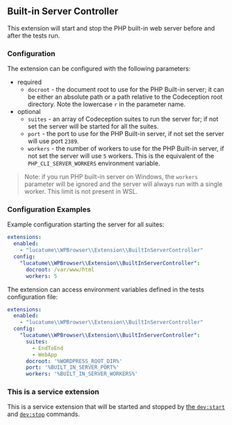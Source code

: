 ## Built-in Server Controller

This extension will start and stop the PHP built-in web server before and after the tests run.

### Configuration

The extension can be configured with the following parameters:

* required
    * `docroot` - the document root to use for the PHP Built-in server; it can be either an absolute path or a path
      relative to the Codeception root directory. Note the lowercase `r` in the parameter name.
* optional
    * `suites` - an array of Codeception suites to run the server for; if not set the server will be started for all the
      suites.
    * `port` - the port to use for the PHP Built-in server, if not set the server will use port `2389`.
    * `workers` - the number of workers to use for the PHP Built-in server, if not set the server will use `5` workers.
      This is the equivalent of the `PHP_CLI_SERVER_WORKERS` environment variable.

> Note: if you run PHP built-in server on Windows, the `workers` parameter will be ignored and the server will always
> run with a single worker. This limit is not present in WSL.

### Configuration Examples

Example configuration starting the server for all suites:

```yaml
extensions:
  enabled:
    - "lucatume\\WPBrowser\\Extension\\BuiltInServerController"
  config:
    "lucatume\\WPBrowser\\Extension\\BuiltInServerController":
      docroot: /var/www/html
      workers: 5
```

The extension can access environment variables defined in the tests configuration file:

```yaml
extensions:
  enabled:
    - "lucatume\\WPBrowser\\Extension\\BuiltInServerController"
  config:
    "lucatume\\WPBrowser\\Extension\\BuiltInServerController":
      suites:
        - EndToEnd
        - WebApp
      docroot: '%WORDPRESS_ROOT_DIR%'
      port: '%BUILT_IN_SERVER_PORT%'
      workers: '%BUILT_IN_SERVER_WORKERS%'
```

### This is a service extension

This is a service extension that will be started and stopped by [the `dev:start`](commands.md#devstart)
and [`dev:stop`](commands.md#devstop) commands.

